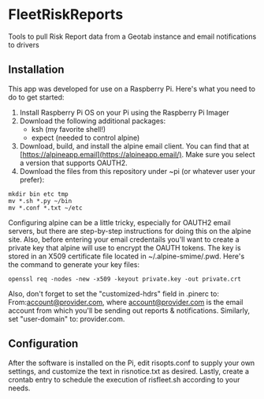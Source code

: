 # FleetRiskReports
Tools to pull Risk Report data from a Geotab instance and email notifications to drivers
## Installation
This app was developed for use on a Raspberry Pi.  Here's what you need to do to get started:
1. Install Raspberry Pi OS on your Pi using the Raspberry Pi Imager
2. Download the following additional packages:
   - ksh (my favorite shell!)
   - expect (needed to control alpine)
3. Download, build, and install the alpine email client.  You can find that at [https://alpineapp.email](https://alpineapp.email/).  Make sure you select a version that supports OAUTH2.
4. Download the files from this repository under ~pi (or whatever user your prefer):
```
mkdir bin etc tmp
mv *.sh *.py ~/bin
mv *.conf *.txt ~/etc
```
Configuring alpine can be a little tricky, especially for OAUTH2 email servers, but there are step-by-step instructions for doing this on the alpine site.  Also, before entering your email credentails you'll want to create a private key that alpine will use to encrypt the OAUTH tokens.  The key is stored in an X509 certificate file located in ~/.alpine-smime/.pwd.  Here's the command to generate your key files:
```
openssl req -nodes -new -x509 -keyout private.key -out private.crt
```
Also, don't forget to set the "customized-hdrs" field in .pinerc to: From:account@provider.com, where account@provider.com is the email account from which you'll be sending out reports & notifications.  Similarly, set "user-domain" to: provider.com.
## Configuration
After the software is installed on the Pi, edit risopts.conf to supply your own settings, and customize the text in risnotice.txt as desired. Lastly, create a crontab entry to schedule the execution of risfleet.sh according to your needs.
